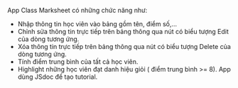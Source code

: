 App Class Marksheet có những chức năng như:
 - Nhập thông tin học viên vào bảng gồm tên, điểm số,...
 - Chỉnh sửa thông tin trực tiếp trên bảng thông qua nút có biểu tượng Edit của dòng tương ứng.
 - Xóa thông tin trực tiếp trên bảng thông qua nút có biểu tượng Delete của dòng tương ứng.
 - Tính điểm trung bình của tất cả học viên.
 - Highlight những học viên đạt danh hiệu giỏi ( điểm trung bình >= 8).
App dùng JSdoc để tạo tutorial.